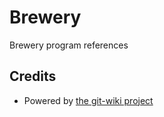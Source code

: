 # Brewery

Brewery program references

## Credits

- Powered by [the git-wiki project](http://drassil.github.io/git-wiki/)
